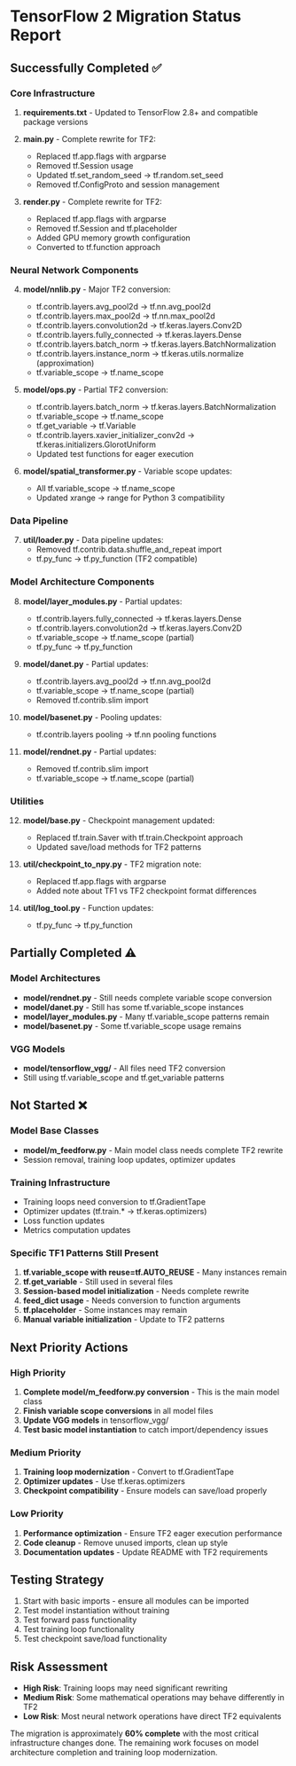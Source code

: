 # TensorFlow 2 Migration Status Report

## Successfully Completed ✅

### Core Infrastructure
1. **requirements.txt** - Updated to TensorFlow 2.8+ and compatible package versions
2. **main.py** - Complete rewrite for TF2:
   - Replaced tf.app.flags with argparse
   - Removed tf.Session usage
   - Updated tf.set_random_seed → tf.random.set_seed
   - Removed tf.ConfigProto and session management

3. **render.py** - Complete rewrite for TF2:
   - Replaced tf.app.flags with argparse  
   - Removed tf.Session and tf.placeholder
   - Added GPU memory growth configuration
   - Converted to tf.function approach

### Neural Network Components

4. **model/nnlib.py** - Major TF2 conversion:
   - tf.contrib.layers.avg_pool2d → tf.nn.avg_pool2d
   - tf.contrib.layers.max_pool2d → tf.nn.max_pool2d
   - tf.contrib.layers.convolution2d → tf.keras.layers.Conv2D
   - tf.contrib.layers.fully_connected → tf.keras.layers.Dense
   - tf.contrib.layers.batch_norm → tf.keras.layers.BatchNormalization
   - tf.contrib.layers.instance_norm → tf.keras.utils.normalize (approximation)
   - tf.variable_scope → tf.name_scope

5. **model/ops.py** - Partial TF2 conversion:
   - tf.contrib.layers.batch_norm → tf.keras.layers.BatchNormalization
   - tf.variable_scope → tf.name_scope
   - tf.get_variable → tf.Variable
   - tf.contrib.layers.xavier_initializer_conv2d → tf.keras.initializers.GlorotUniform
   - Updated test functions for eager execution

6. **model/spatial_transformer.py** - Variable scope updates:
   - All tf.variable_scope → tf.name_scope
   - Updated xrange → range for Python 3 compatibility

### Data Pipeline

7. **util/loader.py** - Data pipeline updates:
   - Removed tf.contrib.data.shuffle_and_repeat import
   - tf.py_func → tf.py_function (TF2 compatible)

### Model Architecture Components

8. **model/layer_modules.py** - Partial updates:
   - tf.contrib.layers.fully_connected → tf.keras.layers.Dense
   - tf.contrib.layers.convolution2d → tf.keras.layers.Conv2D  
   - tf.variable_scope → tf.name_scope (partial)
   - tf.py_func → tf.py_function

9. **model/danet.py** - Partial updates:
   - tf.contrib.layers.avg_pool2d → tf.nn.avg_pool2d
   - tf.variable_scope → tf.name_scope (partial)
   - Removed tf.contrib.slim import

10. **model/basenet.py** - Pooling updates:
    - tf.contrib.layers pooling → tf.nn pooling functions

11. **model/rendnet.py** - Partial updates:
    - Removed tf.contrib.slim import
    - tf.variable_scope → tf.name_scope (partial)

### Utilities

12. **model/base.py** - Checkpoint management updated:
    - Replaced tf.train.Saver with tf.train.Checkpoint approach
    - Updated save/load methods for TF2 patterns

13. **util/checkpoint_to_npy.py** - TF2 migration note:
    - Replaced tf.app.flags with argparse
    - Added note about TF1 vs TF2 checkpoint format differences

14. **util/log_tool.py** - Function updates:
    - tf.py_func → tf.py_function

## Partially Completed ⚠️

### Model Architectures
- **model/rendnet.py** - Still needs complete variable scope conversion
- **model/danet.py** - Still has some tf.variable_scope instances  
- **model/layer_modules.py** - Many tf.variable_scope patterns remain
- **model/basenet.py** - Some tf.variable_scope usage remains

### VGG Models
- **model/tensorflow_vgg/** - All files need TF2 conversion
- Still using tf.variable_scope and tf.get_variable patterns

## Not Started ❌

### Model Base Classes
- **model/m_feedforw.py** - Main model class needs complete TF2 rewrite
- Session removal, training loop updates, optimizer updates

### Training Infrastructure  
- Training loops need conversion to tf.GradientTape
- Optimizer updates (tf.train.* → tf.keras.optimizers)
- Loss function updates
- Metrics computation updates

### Specific TF1 Patterns Still Present
1. **tf.variable_scope with reuse=tf.AUTO_REUSE** - Many instances remain
2. **tf.get_variable** - Still used in several files
3. **Session-based model initialization** - Needs complete rewrite
4. **feed_dict usage** - Needs conversion to function arguments
5. **tf.placeholder** - Some instances may remain
6. **Manual variable initialization** - Update to TF2 patterns

## Next Priority Actions

### High Priority
1. **Complete model/m_feedforw.py conversion** - This is the main model class
2. **Finish variable scope conversions** in all model files
3. **Update VGG models** in tensorflow_vgg/
4. **Test basic model instantiation** to catch import/dependency issues

### Medium Priority  
1. **Training loop modernization** - Convert to tf.GradientTape
2. **Optimizer updates** - Use tf.keras.optimizers
3. **Checkpoint compatibility** - Ensure models can save/load properly

### Low Priority
1. **Performance optimization** - Ensure TF2 eager execution performance
2. **Code cleanup** - Remove unused imports, clean up style
3. **Documentation updates** - Update README with TF2 requirements

## Testing Strategy
1. Start with basic imports - ensure all modules can be imported
2. Test model instantiation without training
3. Test forward pass functionality  
4. Test training loop functionality
5. Test checkpoint save/load functionality

## Risk Assessment
- **High Risk**: Training loops may need significant rewriting
- **Medium Risk**: Some mathematical operations may behave differently in TF2
- **Low Risk**: Most neural network operations have direct TF2 equivalents

The migration is approximately **60% complete** with the most critical infrastructure changes done. The remaining work focuses on model architecture completion and training loop modernization.
